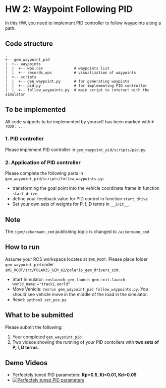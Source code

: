 # HW 2: Waypoint Following PID

In this HW, you need to implement PID controller to follow waypoints along a path.

## Code structure

```
.
+-- gem_waypoint_pid
|  +-- waypoints
|  |  +-- wps.csv              # waypoints list
|  |  +-- records_wps          # visualization of waypoints
|  +-- scripts
|  |  +-- gen_waypoint.py      # for generating waypints
|  |  +-- pid.py               # for implementing PID controller
|  |  +-- follow_waypoints.py  # main script to interact with the simulator
```

## To be implemented

All code snippets to be implemented by yourself has been marked with `# TODO: ...`

### 1. PID controller

Please implement PID controller in `gem_waypoint_pid/scripts/pid.py`.

### 2. Application of PID controller

Please complete the following parts in `gem_waypoint_pid/scripts/follow_waypoints.py`:

- transforming the goal point into the vehicle coordinate frame in function `start_drive`
- define your feedback value for PID control in function `start_drive`
- Set your own sets of weights for P, I, D terms in `__init__`.

## Note

The `/gem/ackermann_cmd` publishing topic is changed to `/ackermann_cmd`

## How to run

Assume your ROS workspace locates at `$WS_ROOT`. Please place folder `gem_waypoint_pid` under `$WS_ROOT/src/POLARIS_GEM_e2/polaris_gem_drivers_sim`.

- Start Simulator: `roslaunch gem_launch gem_init.launch world_name:="track1.world"`
- Move Vehicle: `rosrun gem_waypoint_pid follow_waypoints.py`. You should see vehicle move in the middle of the road in the simulator.
- Reset: `python3 set_pos.py`

## What to be submitted

Please submit the following:

1. Your completed `gem_waypoint_pid`
2. Two videos showing the running of your PID contollers with **two sets of P, I, D terms**.

## Demo Videos

- Perfectely tuned PID parameters: **Kp=0.5, Ki=0.01, Kd=0.05**
- [![Perfectely tuned PID parameters](https://img.youtube.com/vi/4thNQFfdHeM/0.jpg)](https://youtu.be/4thNQFfdHeM)
